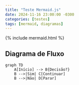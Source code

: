 ```yaml
---
title: "Teste Mermaid.js"
date: 2024-11-16 23:00:00 -0300
categories: [testes]
tags: [mermaid, diagramas]
---
```


{% include mermaid.html %}

## Diagrama de Fluxo

```mermaid
graph TD
    A[Início] --> B{Decisão?}
    B -->|Sim| C[Continuar]
    B -->|Não| D[Parar]
